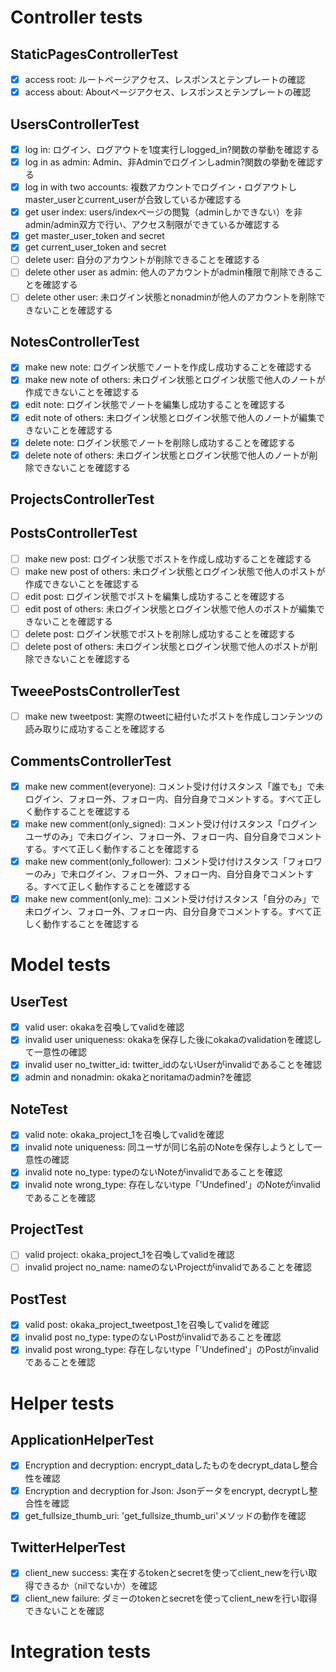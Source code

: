 # Controller tests
## StaticPagesControllerTest
- [x] access root: ルートページアクセス、レスポンスとテンプレートの確認
- [x] access about: Aboutページアクセス、レスポンスとテンプレートの確認

## UsersControllerTest
- [x] log in: ログイン、ログアウトを1度実行しlogged_in?関数の挙動を確認する
- [x] log in as admin: Admin、非Adminでログインしadmin?関数の挙動を確認する
- [x] log in with two accounts: 複数アカウントでログイン・ログアウトしmaster_userとcurrent_userが合致しているか確認する
- [x] get user index: users/indexページの閲覧（adminしかできない）を非admin/admin双方で行い、アクセス制限ができているか確認する
- [x] get master_user_token and secret
- [x] get current_user_token and secret
- [ ] delete user: 自分のアカウントが削除できることを確認する
- [ ] delete other user as admin: 他人のアカウントがadmin権限で削除できることを確認する
- [ ] delete other user: 未ログイン状態とnonadminが他人のアカウントを削除できないことを確認する

## NotesControllerTest
- [x] make new note: ログイン状態でノートを作成し成功することを確認する
- [x] make new note of others: 未ログイン状態とログイン状態で他人のノートが作成できないことを確認する
- [x] edit note: ログイン状態でノートを編集し成功することを確認する
- [x] edit note of others: 未ログイン状態とログイン状態で他人のノートが編集できないことを確認する
- [x] delete note: ログイン状態でノートを削除し成功することを確認する
- [x] delete note of others: 未ログイン状態とログイン状態で他人のノートが削除できないことを確認する

## ProjectsControllerTest

## PostsControllerTest
- [ ] make new post: ログイン状態でポストを作成し成功することを確認する
- [ ] make new post of others: 未ログイン状態とログイン状態で他人のポストが作成できないことを確認する
- [ ] edit post: ログイン状態でポストを編集し成功することを確認する
- [ ] edit post of others: 未ログイン状態とログイン状態で他人のポストが編集できないことを確認する
- [ ] delete post: ログイン状態でポストを削除し成功することを確認する
- [ ] delete post of others: 未ログイン状態とログイン状態で他人のポストが削除できないことを確認する

## TweeePostsControllerTest
- [ ] make new tweetpost: 実際のtweetに紐付いたポストを作成しコンテンツの読み取りに成功することを確認する

## CommentsControllerTest
- [x] make new comment(everyone): コメント受け付けスタンス「誰でも」で未ログイン、フォロー外、フォロー内、自分自身でコメントする。すべて正しく動作することを確認する
- [x] make new comment(only_signed): コメント受け付けスタンス「ログインユーザのみ」で未ログイン、フォロー外、フォロー内、自分自身でコメントする。すべて正しく動作することを確認する
- [x] make new comment(only_follower): コメント受け付けスタンス「フォロワーのみ」で未ログイン、フォロー外、フォロー内、自分自身でコメントする。すべて正しく動作することを確認する
- [x] make new comment(only_me): コメント受け付けスタンス「自分のみ」で未ログイン、フォロー外、フォロー内、自分自身でコメントする。すべて正しく動作することを確認する

# Model tests
## UserTest
- [x] valid user: okakaを召喚してvalidを確認
- [x] invalid user uniqueness: okakaを保存した後にokakaのvalidationを確認して一意性の確認
- [x] invalid user no_twitter_id: twitter_idのないUserがinvalidであることを確認
- [x] admin and nonadmin: okakaとnoritamaのadmin?を確認

## NoteTest
- [x] valid note: okaka_project_1を召喚してvalidを確認
- [x] invalid note uniqueness: 同ユーザが同じ名前のNoteを保存しようとして一意性の確認
- [x] invalid note no_type: typeのないNoteがinvalidであることを確認
- [x] invalid note wrong_type: 存在しないtype「'Undefined'」のNoteがinvalidであることを確認

## ProjectTest
- [ ] valid project: okaka_project_1を召喚してvalidを確認
- [ ] invalid project no_name: nameのないProjectがinvalidであることを確認

## PostTest
- [x] valid post: okaka_project_tweetpost_1を召喚してvalidを確認
- [x] invalid post no_type: typeのないPostがinvalidであることを確認
- [x] invalid post wrong_type: 存在しないtype「'Undefined'」のPostがinvalidであることを確認

# Helper tests
## ApplicationHelperTest
- [x] Encryption and decryption: encrypt_dataしたものをdecrypt_dataし整合性を確認
- [x] Encryption and decryption for Json: Jsonデータをencrypt, decryptし整合性を確認
- [x] get_fullsize_thumb_uri: 'get_fullsize_thumb_uri'メソッドの動作を確認

## TwitterHelperTest
- [x] client_new success: 実在するtokenとsecretを使ってclient_newを行い取得できるか（nilでないか）を確認
- [x] client_new failure: ダミーのtokenとsecretを使ってclient_newを行い取得できないことを確認

# Integration tests
